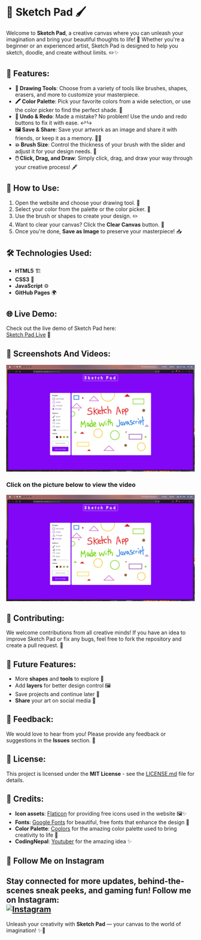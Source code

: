 # 🎨 **Sketch Pad** 🖌️

Welcome to **Sketch Pad**, a creative canvas where you can unleash your imagination and bring your beautiful thoughts to life! 🎉 Whether you're a beginner or an experienced artist, Sketch Pad is designed to help you sketch, doodle, and create without limits. ✏️✨

## 🌟 Features:

- **🎨 Drawing Tools**: Choose from a variety of tools like brushes, shapes, erasers, and more to customize your masterpiece.
- **🖍️ Color Palette**: Pick your favorite colors from a wide selection, or use the color picker to find the perfect shade. 🌈
- **🔄 Undo & Redo**: Made a mistake? No problem! Use the undo and redo buttons to fix it with ease. ↩️↪️
- **🖼️ Save & Share**: Save your artwork as an image and share it with friends, or keep it as a memory. 💾📸
- **💥 Brush Size**: Control the thickness of your brush with the slider and adjust it for your design needs. 🎯
- **🖱️ Click, Drag, and Draw**: Simply click, drag, and draw your way through your creative process! 🖋️

## 🚀 How to Use:

1. Open the website and choose your drawing tool. 🎨
2. Select your color from the palette or the color picker. 🌈
3. Use the brush or shapes to create your design. ✏️
4. Want to clear your canvas? Click the **Clear Canvas** button. 🧹
5. Once you're done, **Save as Image** to preserve your masterpiece! 📥

## 🛠️ Technologies Used:

- **HTML5** 🏗️
- **CSS3** 🎨
- **JavaScript** ⚙️
- **GitHub Pages** 🌍

## 🌐 Live Demo:

Check out the live demo of Sketch Pad here:  
[Sketch Pad Live](https://Diptanu761.github.io/Sketch-Pad/) 🎉

## 📸 Screenshots And Videos:

![Sketch Pad Screenshot](icons/screenshot01.png)
### Click on the picture below to view the video
[![Sketch Pad Video](icons/screenshot01.png)](https://drive.google.com/file/d/1NO9KuaaMzBMbu5ToE0Ga8mb4n_eynHI1/view?usp=sharing)

## 🤝 Contributing:

We welcome contributions from all creative minds! If you have an idea to improve Sketch Pad or fix any bugs, feel free to fork the repository and create a pull request. 🔄

## 📌 Future Features:

- More **shapes** and **tools** to explore 🎨
- Add **layers** for better design control 🖼️
- Save projects and continue later 🔄
- **Share** your art on social media 📱

## 💬 Feedback:

We would love to hear from you! Please provide any feedback or suggestions in the **Issues** section. 🚀

## 📝 License:

This project is licensed under the **MIT License** - see the [LICENSE.md](LICENSE.md) file for details.

## 🙌 Credits:

- **Icon assets**: [Flaticon](https://www.flaticon.com) for providing free icons used in the website 🖼️✨
- **Fonts**: [Google Fonts](https://fonts.google.com) for beautiful, free fonts that enhance the design 🌟
- **Color Palette**: [Coolors](https://coolors.co) for the amazing color palette used to bring creativity to life 🎨
- **CodingNepal**: [Youtuber](https://www.youtube.com/@CodingNepal) for the amazing idea ✨

## 📲 **Follow Me on Instagram**  

Stay connected for more updates, behind-the-scenes sneak peeks, and gaming fun! Follow me on Instagram:   
[![Instagram](https://img.shields.io/badge/Instagram-iamdev7601-%23E4405F?logo=instagram&logoColor=white)](https://www.instagram.com/iamdev7601) 
---

Unleash your creativity with **Sketch Pad** — your canvas to the world of imagination! ✨🎉
